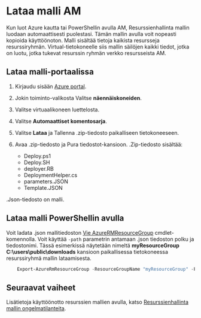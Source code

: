 <properties
    pageTitle="Luoda AM kuva Azure-AM | Microsoft Azure"
    description="Lue, miten voit luoda generalized AM kuva aiemmin Azure-AM luotu resurssien hallinnan käyttöönottomalli"
    services="virtual-machines-windows"
    documentationCenter=""
    authors="cynthn"
    manager="timlt"
    editor=""
    tags="azure-resource-manager"/>

<tags
    ms.service="virtual-machines-windows"
    ms.workload="infrastructure-services"
    ms.tgt_pltfrm="vm-windows"
    ms.devlang="na"
    ms.topic="article"
    ms.date="10/10/2016"
    ms.author="cynthn"/>


# <a name="download-the-template-for-a-vm"></a>Lataa malli AM

Kun luot Azure kautta tai PowerShellin avulla AM, Resurssienhallinta mallin luodaan automaattisesti puolestasi. Tämän mallin avulla voit nopeasti kopioida käyttöönoton. Malli sisältää tietoja kaikista resursseja resurssiryhmän. Virtual-tietokoneelle siis mallin säilöjen kaikki tiedot, jotka on luotu, jotka tukevat resurssin ryhmän verkko resursseista AM.

## <a name="download-the-template-using-the-portal"></a>Lataa malli-portaalissa

1. Kirjaudu sisään [Azure portal](https://portal.azure.com/).
2. Jokin toiminto-valikosta Valitse **näennäiskoneiden**.
3. Valitse virtuaalikoneen luettelosta.
5. Valitse **Automaattiset komentosarja**.
6. Valitse **Lataa** ja Tallenna .zip-tiedosto paikalliseen tietokoneeseen.
7. Avaa .zip-tiedosto ja Pura tiedostot-kansioon. .Zip-tiedosto sisältää:
    
    - Deploy.ps1
    - Deploy.SH 
    - deployer.RB
    - DeploymentHelper.cs
    - parameters.JSON
    - Template.JSON

.Json-tiedosto on malli.
    
## <a name="download-the-template-using-powershell"></a>Lataa malli PowerShellin avulla

Voit ladata .json mallitiedoston [Vie AzureRMResourceGroup](https://msdn.microsoft.com/library/mt715427.aspx) cmdlet-komennolla. Voit käyttää `-path` parametrin antamaan .json tiedoston polku ja tiedostonimi. Tässä esimerkissä näytetään nimeltä **myResourceGroup** **C:\users\public\downloads** kansioon paikallisessa tietokoneessa resurssiryhmä mallin lataamisesta.

```powershell
    Export-AzureRmResourceGroup -ResourceGroupName "myResourceGroup" -Path "C:\users\public\downloads"
```

## <a name="next-steps"></a>Seuraavat vaiheet

Lisätietoja käyttöönotto resurssien mallien avulla, katso [Resurssienhallinta mallin ongelmatilanteita](../resource-manager-template-walkthrough.md).